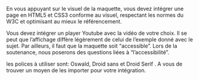 En vous appuyant sur le visuel de la maquette, vous devez intégrer une page en HTML5 et CSS3 conforme
au visuel, respectant les normes du W3C et optimisant au mieux le référencement.

Vous devez intégrer un player Youtube avec la vidéo de votre choix. Il se peut que l’affichage diffère légèrement de celui de l’exemple donné avec le sujet.
Par ailleurs, il faut que la maquette soit “accessible”. Lors de la soutenance, nous poserons des questions
liées à “l’accessibilité”.

les polices à utiliser sont: Oswald, Droid sans et Droid Serif . A vous de trouver un moyen de les importer
pour votre intégration.
